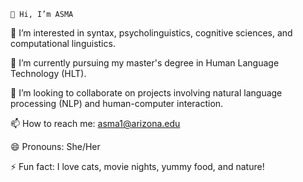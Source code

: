     👋 Hi, I’m ASMA

👀 I’m interested in syntax, psycholinguistics, cognitive sciences, and computational linguistics.

🌱 I’m currently pursuing my master's degree in Human Language Technology (HLT).

💞️ I’m looking to collaborate on projects involving natural language processing (NLP) and human-computer interaction.

📫 How to reach me: asma1@arizona.edu

😄 Pronouns: She/Her

⚡ Fun fact: I love cats, movie nights, yummy food, and nature!

<!---
amyasma/amyasma is a ✨ special ✨ repository because its `README.md` (this file) appears on your GitHub profile.
You can click the Preview link to take a look at your changes.
--->
